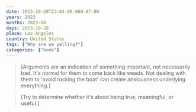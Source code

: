 ```yaml
---
date: 2023-10-28T23:04:00.000-07:00
years: 2023
months: 2023-10
days: 2023-10-28
place: Los Angeles
country: United States
tags: ["Why are we yelling?"]
categories: ["book"]
---
```

> [Arguments are an indication of something important, not necessarily bad. It's normal for them to come back like weeds. Not dealing with them to 'avoid rocking the boat' can create anxiousness underlying everything.]

> [Try to determine whether it's about being true, meaningful, or useful.]
